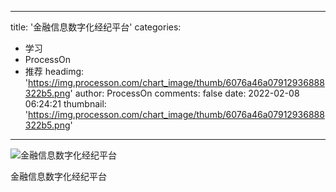 
---
title: '金融信息数字化经纪平台'
categories: 
 - 学习
 - ProcessOn
 - 推荐
headimg: 'https://img.processon.com/chart_image/thumb/6076a46a07912936888322b5.png'
author: ProcessOn
comments: false
date: 2022-02-08 06:24:21
thumbnail: 'https://img.processon.com/chart_image/thumb/6076a46a07912936888322b5.png'
---

<div>   
<img class="thumb" alt="金融信息数字化经纪平台" src="https://img.processon.com/chart_image/thumb/6076a46a07912936888322b5.png" referrerpolicy="no-referrer">
<p>金融信息数字化经纪平台</p>  
</div>
            